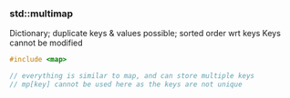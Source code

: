 ### std::multimap

Dictionary; duplicate keys & values possible; sorted order wrt keys
Keys cannot be modified

```c++
#include <map>

// everything is similar to map, and can store multiple keys
// mp[key] cannot be used here as the keys are not unique

```